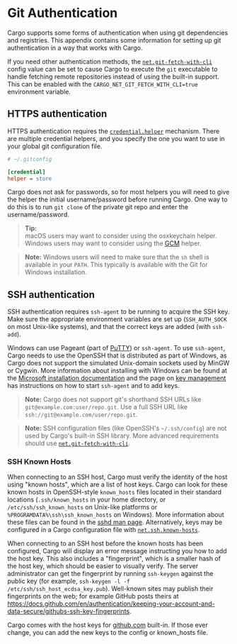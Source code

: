# Git Authentication

Cargo supports some forms of authentication when using git dependencies and
registries. This appendix contains some information for setting up git
authentication in a way that works with Cargo.

If you need other authentication methods, the [`net.git-fetch-with-cli`]
config value can be set to cause Cargo to execute the `git` executable to
handle fetching remote repositories instead of using the built-in support.
This can be enabled with the `CARGO_NET_GIT_FETCH_WITH_CLI=true` environment
variable.

## HTTPS authentication

HTTPS authentication requires the [`credential.helper`] mechanism. There are
multiple credential helpers, and you specify the one you want to use in your
global git configuration file.

```ini
# ~/.gitconfig

[credential]
helper = store
```

Cargo does not ask for passwords, so for most helpers you will need to give
the helper the initial username/password before running Cargo. One way to do
this is to run `git clone` of the private git repo and enter the
username/password.

> **Tip:**<br>
> macOS users may want to consider using the osxkeychain helper.<br>
> Windows users may want to consider using the [GCM] helper.

> **Note:** Windows users will need to make sure that the `sh` shell is
> available in your `PATH`. This typically is available with the Git for
> Windows installation.

## SSH authentication

SSH authentication requires `ssh-agent` to be running to acquire the SSH key.
Make sure the appropriate environment variables are set up (`SSH_AUTH_SOCK` on
most Unix-like systems), and that the correct keys are added (with `ssh-add`).

Windows can use Pageant (part of [PuTTY]) or `ssh-agent`.
To use `ssh-agent`, Cargo needs to use the OpenSSH that is distributed as part
of Windows, as Cargo does not support the simulated Unix-domain sockets used
by MinGW or Cygwin.
More information about installing with Windows can be found at the [Microsoft
installation documentation] and the page on [key management] has instructions
on how to start `ssh-agent` and to add keys.

> **Note:** Cargo does not support git's shorthand SSH URLs like
> `git@example.com:user/repo.git`. Use a full SSH URL like
> `ssh://git@example.com/user/repo.git`.

> **Note:** SSH configuration files (like OpenSSH's `~/.ssh/config`) are not
> used by Cargo's built-in SSH library. More advanced requirements should use
> [`net.git-fetch-with-cli`].

### SSH Known Hosts

When connecting to an SSH host, Cargo must verify the identity of the host
using "known hosts", which are a list of host keys. Cargo can look for these
known hosts in OpenSSH-style `known_hosts` files located in their standard
locations (`.ssh/known_hosts` in your home directory, or
`/etc/ssh/ssh_known_hosts` on Unix-like platforms or
`%PROGRAMDATA%\ssh\ssh_known_hosts` on Windows). More information about these
files can be found in the [sshd man page]. Alternatively, keys may be
configured in a Cargo configuration file with [`net.ssh.known-hosts`].

When connecting to an SSH host before the known hosts has been configured,
Cargo will display an error message instructing you how to add the host key.
This also includes a "fingerprint", which is a smaller hash of the host key,
which should be easier to visually verify. The server administrator can get
the fingerprint by running `ssh-keygen` against the public key (for example,
`ssh-keygen -l -f /etc/ssh/ssh_host_ecdsa_key.pub`). Well-known sites may
publish their fingerprints on the web; for example GitHub posts theirs at
<https://docs.github.com/en/authentication/keeping-your-account-and-data-secure/githubs-ssh-key-fingerprints>.

Cargo comes with the host keys for [github.com](https://github.com) built-in.
If those ever change, you can add the new keys to the config or known_hosts file.

[`credential.helper`]: https://git-scm.com/book/en/v2/Git-Tools-Credential-Storage
[`net.git-fetch-with-cli`]: ../reference/config.md#netgit-fetch-with-cli
[`net.ssh.known-hosts`]: ../reference/config.md#netsshknown-hosts
[GCM]: https://github.com/microsoft/Git-Credential-Manager-Core/
[PuTTY]: https://www.chiark.greenend.org.uk/~sgtatham/putty/
[Microsoft installation documentation]: https://docs.microsoft.com/en-us/windows-server/administration/openssh/openssh_install_firstuse
[key management]: https://docs.microsoft.com/en-us/windows-server/administration/openssh/openssh_keymanagement
[sshd man page]: https://man.openbsd.org/sshd#SSH_KNOWN_HOSTS_FILE_FORMAT
